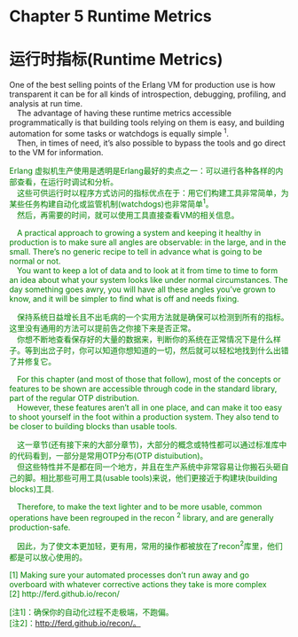 # Chapter 5 Runtime Metrics
# 运行时指标(Runtime Metrics)
One of the best selling points of the Erlang VM for production use is how transparent it can be for all kinds of introspection, debugging, profiling, and analysis at run time.<br>
&emsp;The advantage of having these runtime metrics accessible programmatically is that building tools relying on them is easy, and building automation for some tasks or watchdogs is equally simple <sup>1</sup>. <br>
&emsp;Then, in times of need, it’s also possible to bypass the tools and go direct to the VM for information.
<p></p> <font color="green">
Erlang 虚拟机生产使用是透明是Erlang最好的卖点之一：可以进行各种各样的内部查看，在运行时调试和分析。<br>
&emsp;这些可供运行时以程序方式访问的指标优点在于：用它们构建工具非常简单，为某些任务构建自动化或监管机制(watchdogs)也非常简单<sup>1</sup>。<br>
&emsp;然后，再需要的时间，就可以使用工具直接查看VM的相关信息。
<p></p>
&emsp;A practical approach to growing a system and keeping it healthy in production is to make sure all angles are observable: in the large, and in the small. There’s no generic recipe to tell in advance what is going to be normal or not.<br>
&emsp;You want to keep a lot of data and to look at it from time to time to form an idea about what your system looks like under normal circumstances. The day something goes awry, you will have all these angles you’ve grown to know, and it will be simpler to find what is off and needs fixing.
<p></p> <font color="green">
&emsp;保持系统日益增长且不出毛病的一个实用方法就是确保可以检测到所有的指标。这里没有通用的方法可以提前告之你接下来是否正常。<br>
&emsp;你想不断地查看保存好的大量的数据来，判断你的系统在正常情况下是什么样子。等到出岔子时，你可以知道你想知道的一切，然后就可以轻松地找到什么出错了并修复它。
</font> <p></p>
&emsp;For this chapter (and most of those that follow), most of the concepts or features to be shown are accessible through code in the standard library, part of the regular OTP distribution.<br>
&emsp;However, these features aren’t all in one place, and can make it too easy to shoot yourself in the foot within a production system. They also tend to be closer to building blocks than usable tools.
<p></p> <font color="green">
&emsp;这一章节(还有接下来的大部分章节)，大部分的概念或特性都可以通过标准库中的代码看到，一部分是常用OTP分布(OTP distuibution)。<br>
&emsp;但这些特性并不是都在同一个地方，并且在生产系统中非常容易让你搬石头砸自己的脚。相比那些可用工具(usable tools)来说，他们更接近于构建块(building blocks)工具.
</font> <p></p>
&emsp;Therefore, to make the text lighter and to be more usable, common operations have been regrouped in the recon <sup>2</sup> library, and are generally production-safe.
<p></p> <font color="green">
&emsp;因此，为了使文本更加轻，更有用，常用的操作都被放在了recon<sup>2</sup>库里，他们都是可以放心使用的。
</font> <p></p>
[1] Making sure your automated processes don’t run away and go overboard with whatever corrective actions they take is more complex<br>
[2] http://ferd.github.io/recon/


<p></p> <font color="green">

[注1]：确保你的自动化过程不走极端，不跑偏。<br>
[注2]：http://ferd.github.io/recon/。
</font> <p></p>
